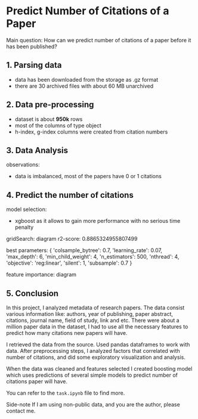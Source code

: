 # Predict Number of Citations of a Paper

Main question: How can we predict number of citations of a paper before it has been published?

## 1. Parsing data
- data has been downloaded from the storage as .gz format 
- there are 30 archived files with about 60 MB unarchived

## 2. Data pre-processing
- dataset is about **950k** rows
- most of the columns of type object
- h-index, g-index columns were created from citation numbers 

## 3. Data Analysis
observations:
- data is imbalanced, most of the papers have 0 or 1 citations

## 4. Predict the number of citations

model selection:
- xgboost as it allows to gain more performance with no serious time penalty


gridSearch: diagram
r2-score: 0.8865324955807499

best parameters:
{
 'colsample_bytree': 0.7,
 'learning_rate': 0.07,
 'max_depth': 6,
 'min_child_weight': 4,
 'n_estimators': 500,
 'nthread': 4,
 'objective': 'reg:linear',
 'silent': 1,
 'subsample': 0.7
 }

feature importance: diagram



## 5. Conclusion
In this project, I analyzed metadata of research papers. The data consist various information like: authors, year of publishing, paper abstract, citations, journal name, field of study, link and etc. There were about a million paper data in the dataset, I had to use all the necessary features to predict how many citations new papers will have.

I retrieved the data from the source. Used pandas dataframes to work with data. After preprocessing steps, I analyzed factors that correlated with number of citations, and did some exploratory visualization and analysis.

When the data was cleaned and features selected I created boosting model which uses predictions of several simple models to predict number of citations paper will have.  

You can refer to the `task.ipynb` file to find more. 

Side-note
If I am using non-public data, and you are the author, please contact me.
